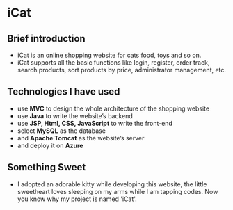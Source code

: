 # iCat

## Brief introduction

* iCat is an online shopping website for cats food, toys and so on. 
* iCat supports all the basic functions like login, register, order track, search products, sort products by price, administrator management, etc. 

## Technologies I have used

* use __MVC__ to design the whole architecture of the shopping website
* use __Java__ to write the website’s backend
* use __JSP, Html, CSS, JavaScript__ to write the front-end
* select __MySQL__ as the database
* and __Apache Tomcat__ as the website’s server
* and deploy it on __Azure__
  
## Something Sweet

* I adopted an adorable kitty while developing this website, the little sweetheart loves sleeping on my arms while I am tapping codes. Now you know why my project is named 'iCat'.
